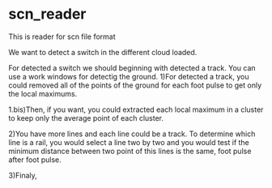 # scn_reader
This is reader for scn file format

We want to detect a switch in the different cloud loaded.

For detected a switch we should beginning with detected a track.
You can use a work windows for detectig the ground.
1)For detected a track, you could removed all of the points of the ground for each foot pulse to get only the local maximums.

1.bis)Then, if you want, you could extracted each local maximum in a cluster to keep only the average point of each cluster. 

2)You have more lines and each line could be a track. To determine which line is a rail, you would select a line two by two and you would test if the minimum distance between two point of this lines is the same, foot pulse after foot pulse.

3)Finaly,
